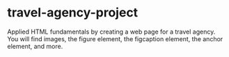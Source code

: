 # travel-agency-project
Applied HTML fundamentals by creating a web page for a travel agency. You will find images, the figure element, the figcaption element, the anchor element, and more.

